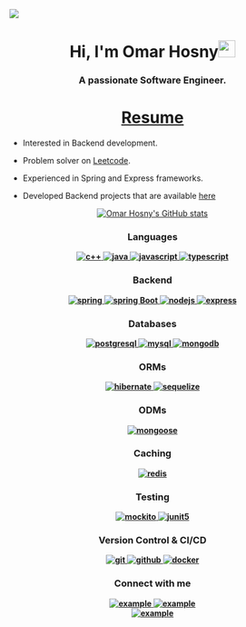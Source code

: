 ![](https://komarev.com/ghpvc/?username=omarhosny206&color=brightgreen)

<h1 align="center">Hi, I'm Omar Hosny<img width="30px" src="https://raw.githubusercontent.com/iampavangandhi/iampavangandhi/master/gifs/Hi.gif"></h1>
<h3 font-size="20" align="center">A passionate Software Engineer. </h3>

<!-- <p align="center"> 
	<img src="https://komarev.com/ghpvc/?username=omarhosny206&label=Profile%20views&color=0047AB&style=plastic?" alt="omarhosny206" height=25px, width=160px/> 
	<a href = "https://commits.top/egypt.html" target="_blank">
		<img src="https://aktive.tk/egypt/omarhosny206?color=red" alt="Most Active Users" target="_blank" height=25px, width=250px/> 
	</a>

</p> -->


<h1 align="center"><a href="https://drive.google.com/file/d/1grjJKoMzIsNGlHdda_Rq-PXOH01lfe-C/view?usp=sharing">Resume</a></h1>

- Interested in Backend development.

- Problem solver on [Leetcode](https://leetcode.com/omarhosny102).

- Experienced in Spring and Express frameworks.

- Developed Backend projects that are available [here](https://github.com/omarhosny206?tab=repositories)

<div align="center">
<h2 align="center" style="margin: 5px 10px;"></h2> 
    
[![Omar Hosny's GitHub stats](https://github-readme-stats.vercel.app/api?username=omarhosny206&show_icons=true&bg_color=00000000)](https://github.com/omarhosny206)
</div>


<h3 align="center"><b>Languages</h3>
<p align="center">
    <a href="https://cplusplus.com/" target="_blank"> 
    <img src="https://img.shields.io/badge/C%2B%2B-00599C?style=for-the-badge&logo=c%2B%2B&logoColor=white" 
      alt="c++"/> 
  </a>
  <a href="https://www.java.com" target="_blank"> 
    <img src="https://img.shields.io/badge/Java-007396.svg?style=for-the-badge&logo=java&logoColor=white" 
      alt="java"/> 
  </a>
  <a href="https://developer.mozilla.org/en-US/docs/Web/JavaScript" target="_blank"> 
    <img src="https://img.shields.io/badge/Javascript-F7DF1E.svg?style=for-the-badge&logo=javascript&logoColor=black"
      alt="javascript"/> 
  </a>
  </a>
  <a href="https://www.typescriptlang.org/" target="_blank"> 
    <img src="https://img.shields.io/badge/typescript-3178C6.svg?style=for-the-badge&logo=typescript&logoColor=white"
      alt="typescript"/>
  </a>
</p>

<h3 align="center"><b>Backend</h3>
<p align="center">
    <a href="https://spring.io/" target="_blank"> 
    <img src="https://img.shields.io/badge/Spring-6DB33F?style=for-the-badge&logo=spring&logoColor=white"
      alt="spring"/> 
   </a>
   <a href="https://spring.io/" target="_blank"> 
    <img src="https://img.shields.io/badge/spring%20boot-6DB33F.svg?style=for-the-badge&logo=springboot&logoColor=white" alt="spring Boot" /> 
  </a>
  <a href="https://nodejs.org" target="_blank"> 
    <img src="https://img.shields.io/badge/node.js-339933.svg?style=for-the-badge&logo=nodedotjs&logoColor=white"
      alt="nodejs"/> 
  </a>
  <a href="https://expressjs.com" target="_blank">
    <img src="https://img.shields.io/badge/express-000000.svg?style=for-the-badge&logo=express&logoColor=white"
      alt="express" />
  </a>
</p>

<h3 align="center"><b>Databases</h3>
<p align="center">
  <a href="https://www.postgresql.org" target="_blank"> 
    <img src="https://img.shields.io/badge/postgreSQL-4169E1.svg?style=for-the-badge&logo=postgresql&logoColor=white"
      alt="postgresql"/> 
  </a>
<a href="https://www.mysql.com/" target="_blank"> 
    <img src="https://img.shields.io/badge/MySQL-005C84?style=for-the-badge&logo=mysql&logoColor=white"
      alt="mysql"/> 
  </a>
  <a href="https://www.mongodb.com/" target="_blank"> 
    <img src="https://img.shields.io/badge/mongodb-47A248.svg?style=for-the-badge&logo=mongodb&logoColor=white"
      alt="mongodb"/> 
  </a>
</p>

<h3 align="center"><b>ORMs</h3>
<p align="center">
 <a href="https://hibernate.org/orm/" target="_blank"> 
    <img src="https://img.shields.io/badge/Hibernate-59666C?style=for-the-badge&logo=Hibernate&logoColor=white"
      alt="hibernate"/>
  </a>
  <a href="https://sequelize.org/" target="_blank"> 
    <img src="https://img.shields.io/badge/Sequelize-52B0E7?style=for-the-badge&logo=Sequelize&logoColor=white"
      alt="sequelize"/>
  </a>
</p>
    
<h3 align="center"><b>ODMs</h3>
<p align="center">
 <a href="https://mongoosejs.com/" target="_blank"> 
    <img src="https://img.shields.io/badge/Mongoose-59666C?style=for-the-badge&logo=Mongoose&logoColor=white"
      alt="mongoose"/>
  </a>
</p>

<h3 align="center"><b>Caching</h3>
<p align="center">
 <a href="https://redis.io" target="_blank"> 
    <img src="https://img.shields.io/badge/redis-DC382D.svg?style=for-the-badge&logo=redis&logoColor=white"
      alt="redis"/>
  </a>
</p>

<h3 align="center"><b>Testing</h3>
<p align="center"> 
  <a href="https://www.selenium.dev" target="_blank"> 
    <img src="https://img.shields.io/badge/mockito-43B02A.svg?style=for-the-badge&logo=mockito&logoColor=white"
      alt="mockito" /> 
  </a> 
  <a href="https://junit.org/junit5/" target="_blank"> 
    <img src="https://img.shields.io/badge/junit-25A162.svg?style=for-the-badge&logo=junit5&logoColor=white" alt="junit5" /> 
  </a> 
</p>

<h3 align="center"><b>Version Control & CI/CD</h3>
<p align="center">
  <a href="https://git-scm.com/" target="_blank">
    <img src="https://img.shields.io/badge/git-F05032.svg?style=for-the-badge&logo=git&logoColor=white"
      alt="git"/>
  </a>
  <a href="https://github.com/omarhosny206" target="_blank">
    <img src="https://img.shields.io/badge/github-181717.svg?style=for-the-badge&logo=github&logoColor=white" alt="github" />
  </a>
    <a href="https://www.docker.com/" target="_blank">
    <img src="https://img.shields.io/badge/docker-2496ED.svg?style=for-the-badge&logo=docker&logoColor=white"
      alt="docker"/>
  </a>
</p>

<!-- <h3 align="center">Cloud & Hosting:</h3>
<p align="center">
  <a href="https://azure.microsoft.com/en-in/" target="_blank">
    <img  src="https://img.shields.io/badge/Azure-0078D4?style=for-the-badge&logo=microsoftazure&logoColor=white" alt="azure"/>
  </a>
  <a href="https://firebase.google.com/" target="_blank">
    <img src="https://img.shields.io/badge/firebase-FFCA28.svg?style=for-the-badge&logo=firebase&logoColor=black" alt="firebase"/>
  </a>
  <a href="https://netlify.com/" target="_blank">
    <img src="https://img.shields.io/badge/netlify-00C7B7.svg?style=for-the-badge&logo=netlify&logoColor=black" alt="firebase"/>
  </a>
  <a href="https://heroku.com" target="_blank">
    <img src="https://img.shields.io/badge/heroku-430098.svg?style=for-the-badge&logo=heroku&logoColor=white"
      alt="heroku"/>
  </a>
</p> -->
    
    



<h3 align="center"><b>Connect with me</h3>
<div style="margin-top:10px" align="center">
  <div>
    <a  href="https://www.linkedin.com/in/omar-hosny-keshk-6a1088191/" target="_blank">
      <img src="https://img.shields.io/badge/Linked%20In-0A66C2.svg?style=for-the-badge&logo=linkedin&logoColor=white" alt="example"/>
    </a>
    <a href="https://twitter.com/omar_hosny_k?s=09" target="_blank">
      <img src="https://img.shields.io/badge/Twitter-1DA1F2.svg?style=for-the-badge&logo=twitter&logoColor=white" alt="example"/>
    </a>
    
  <div>
    <a href="https://leetcode.com/omarhosny102/" target="_blank">
      <img src="https://img.shields.io/badge/LeetCode-FFA116.svg?style=for-the-badge&logo=leetcode&logoColor=black" alt="example"/>
    </a>
  </div>
</div>
 

